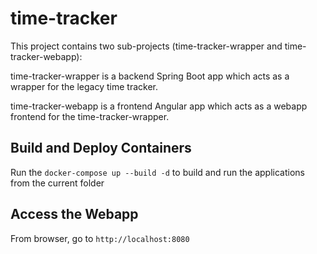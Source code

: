 # time-tracker

This project contains two sub-projects (time-tracker-wrapper and time-tracker-webapp):

time-tracker-wrapper is a backend Spring Boot app which acts as a wrapper for the legacy time tracker.

time-tracker-webapp is a frontend Angular app which acts as a webapp frontend for the time-tracker-wrapper.

## Build and Deploy Containers

Run the `docker-compose up --build -d` to build and run the applications from the current folder

## Access the Webapp

From browser, go to `http://localhost:8080`

